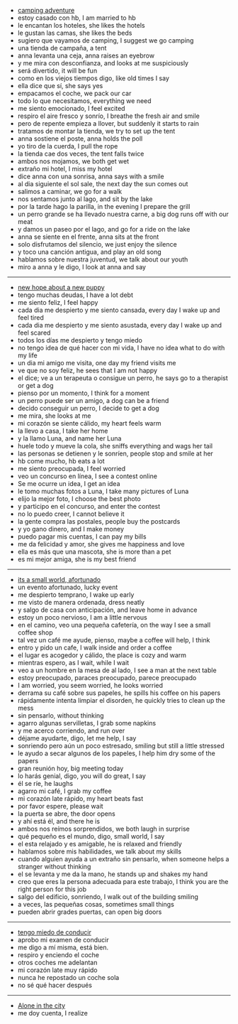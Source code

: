 


- [camping adventure](https://www.youtube.com/watch?v=UsQbHYx1G1E)
- estoy casado con hb, I am married to hb
- le encantan los hoteles, she likes the hotels
- le gustan las camas, she likes the beds
- sugiero que vayamos de camping, I suggest we go camping
- una tienda de campaña, a tent
- anna levanta una ceja, anna raises an eyebrow
- y me mira con desconfianza, and looks at me suspiciously
- será divertido, it will be fun
- como en los viejos tiempos digo, like old times I say
- ella dice que sí, she says yes
- empacamos el coche, we pack our car
- todo lo que necesitamos, everything we need
- me siento emocionado, I feel excited
- respiro el aire fresco y sonrío, I breathe the fresh air and smile
- pero de repente empieza a llover, but suddenly it starts to rain
- tratamos de montar la tienda, we try to set up the tent
- anna sostiene el poste, anna holds the poll
- yo tiro de la cuerda, I pull the rope
- la tienda cae dos veces, the tent falls twice
- ambos nos mojamos, we both get wet
- extraño mi hotel, I miss my hotel
- dice anna con una sonrisa, anna says with a smile
- al dia siguiente el sol sale, the next day the sun comes out
- salimos a caminar, we go for a walk
- nos sentamos junto al lago, and sit by the lake
- por la tarde hago la parilla, in the evening I prepare the grill
- un perro grande se ha llevado nuestra carne, a big dog runs off with our meat
- y damos un paseo por el lago, and go for a ride on the lake
- anna se siente en el frente, anna sits at the front
- solo disfrutamos del silencio, we just enjoy the silence
- y toco una canción antigua, and play an old song
- hablamos sobre nuestra juventud, we talk about our youth
- miro a anna y le digo, I look at anna and say

---

- [new hope about a new puppy](https://www.youtube.com/watch?v=tCXpKwygnU0)
- tengo muchas deudas, I have a lot debt
- me siento feliz, I feel happy
- cada dia me despierto y me siento cansada, every day I wake up and feel tired
- cada dia me despierto y me siento asustada, every day I wake up and feel scared
- todos los días me despierto y tengo miedo
- no tengo idea de qué hacer con mi vida, I have no idea what to do with my life
- un dia mi amigo me visita, one day my friend visits me
- ve que no soy feliz, he sees that I am not happy
- el dice; ve a un terapeuta o consigue un perro, he says go to a therapist or get a dog
- pienso por un momento, I think for a moment
- un perro puede ser un amigo, a dog can be a friend
- decido conseguir un perro, I decide to get a dog
- me mira, she looks at me
- mi corazón se siente cálido, my heart feels warm
- la llevo a casa, I take her home
- y la llamo Luna, and name her Luna
- huele todo y mueve la cola, she sniffs everything and wags her tail
- las personas se detienen y le sonríen, people stop and smile at her
- hb come mucho, hb eats a lot
- me siento preocupada, I feel worried
- veo un concurso en línea, I see a contest online
- Se me ocurre un idea, I get an idea
- le tomo muchas fotos a Luna, I take many pictures of Luna
- elijo la mejor foto, I choose the best photo
- y participo en el concurso, and enter the contest
- no lo puedo creer, I cannot believe it
- la gente compra las postales, people buy the postcards
- y yo gano dinero, and I make money
- puedo pagar mis cuentas, I can pay my bills
- me da felicidad y amor, she gives me happiness and love
- ella es más que una mascota, she is more than a pet
- es mi mejor amiga, she is my best friend

---

- [its a small world, afortunado](https://www.youtube.com/watch?v=-8lolTbKOWo)
- un evento afortunado, lucky event
- me despierto temprano, I wake up early
- me visto de manera ordenada, dress neatly
- y salgo de casa con anticipación, and leave home in advance
- estoy un poco nervioso, I am a little nervous
- en el camino, veo una pequeña cafetería, on the way I see a small coffee shop
- tal vez un café me ayude, pienso, maybe a coffee will help, I think
- entro y pido un cafe, I walk inside and order a coffee
- el lugar es acogedor y cálido, the place is cozy and warm
- mientras espero, as I wait, while I wait
- veo a un hombre en la mesa de al lado, I see a man at the next table
- estoy preocupado, paraces preocupado, parece preocupado
- I am worried, you seem worried, he looks worried
- derrama su café sobre sus papeles, he spills his coffee on his papers
- rápidamente intenta limpiar el disorden, he quickly tries to clean up the mess
- sin pensarlo, without thinking
- agarro algunas servilletas, I grab some napkins
- y me acerco corriendo, and run over
- déjame ayudarte, digo, let me help, I say
- sonriendo pero aún un poco estresado, smiling but still a little stressed
- le ayudo a secar algunos de los papeles, I help him dry some of the papers
- gran reunión hoy, big meeting today
- lo harás genial, digo, you will do great, I say
- él se ríe, he laughs
- agarro mi café, I grab my coffee
- mi corazón late rápido, my heart beats fast
- por favor espere, please wait
- la puerta se abre, the door opens
- y ahí está él, and there he is
- ambos nos reímos sorprendidos, we both laugh in surprise
- qué pequeño es el mundo, digo, small world, I say
- el esta relajado y es amigable, he is relaxed and friendly
- hablamos sobre mis habilidades, we talk about my skills
- cuando alguien ayuda a un extraño sin pensarlo, when someone helps a stranger without thinking
- el se levanta y me da la mano, he stands up and shakes my hand
- creo que eres la persona adecuada para este trabajo, I think you are the right person for this job
- salgo del edificio, sonriendo, I walk out of the building smiling
- a veces, las pequeñas cosas, sometimes small things
- pueden abrir grades puertas, can open big doors

---

- [tengo miedo de conducir](https://www.youtube.com/watch?v=0jszpIeGbnw)
- aprobo mi examen de conducir
- me digo a mí misma, está bien.
- respiro y enciendo el coche
- otros coches me adelantan
- mi corazón late muy rápido
- nunca he repostado un coche sola
- no sé qué hacer después

----

- [Alone in the city](https://www.youtube.com/watch?v=62rBgDh9Zw8)
- me doy cuenta, I realize

